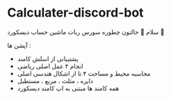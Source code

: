 # Calculater-discord-bot


سلام 👋
حالتون چطوره
سورس ربات ماشین حساب دیسکورد 🤖

آپشن ها :
- پشتیبانی از اسلش کامند
- انجام ۴ عمل اصلی ریاضی
- محاسبه محیط و مساحت ۴ تا از اشکال هندسی اصلی
- دایره ، مثلث ، مربع ، مستطیل
- همه کامند ها مبتنی به اپ کامند دیسکورد




